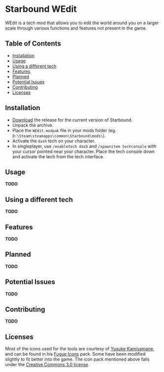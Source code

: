 # Starbound WEdit
WEdit is a tech mod that allows you to edit the world around you on a larger scale through various functions and features not present in the game.

## Table of Contents
- [Installation](#installation)
- [Usage](#usage)
- [Using a different tech](#using-a-different-tech)
- [Features](#features)
- [Planned](#planned)
- [Potential Issues](#potential-issues)
- [Contributing](#contributing)
- [Licenses](#licenses)

## Installation
* [Download](https://github.com/Silverfeelin/Starbound-WEdit/releases) the release for the current version of Starbound.
* Unpack the archive.
* Place the `WEdit.modpak` file in your mods folder (eg. `D:\Steam\steamapps\common\Starbound\mods\`).
* Activate the `dash` tech on your character.
 * In singleplayer, use `/enabletech dash` and `/spawnitem techconsole` with your cursor pointed near your character. Place the tech console down and activate the tech from the tech interface.

## Usage
**TODO**

## Using a different tech
**TODO**

## Features
**TODO**

## Planned
**TODO**

## Potential Issues
**TODO**

## Contributing
**TODO**

## Licenses
Most of the icons used for the tools are courtesy of [Yusuke Kamiyamane](http://p.yusukekamiyamane.com/about/), and can be found in his [Fugue Icons](http://p.yusukekamiyamane.com/) pack. Some have been modified slightly to fit better into the game.
The icon pack mentioned above falls under the [Creative Commons 3.0 license](http://creativecommons.org/licenses/by/3.0/).
